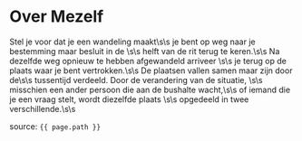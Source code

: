 # Over Mezelf


Stel je voor dat je een wandeling maakt\s\s
je bent op weg naar je bestemming maar besluit in de \s\s
helft van de rit terug te keren.\s\s
Na dezelfde weg opnieuw te hebben afgewandeld arriveer \s\s
je terug op de plaats waar je bent vertrokken.\s\s
De plaatsen vallen samen maar zijn door de\s\s
tussentijd verdeeld. Door de verandering van de situatie, \s\s
misschien een ander persoon die aan de bushalte wacht,\s\s 
of iemand die je een vraag stelt, wordt diezelfde plaats \s\s
opgedeeld in twee verschillende.\s\s


source: `{{ page.path }}`




 
 
 

